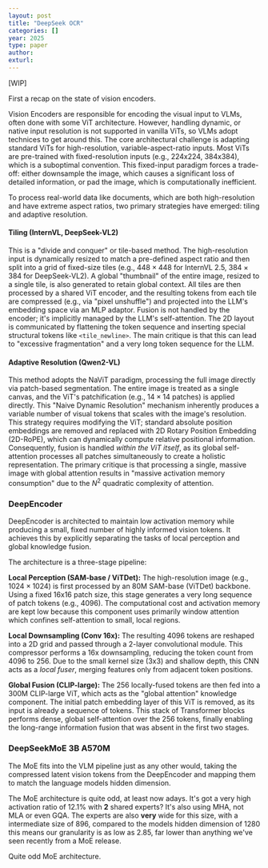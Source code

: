 ```yaml
---
layout: post
title: "DeepSeek OCR"
categories: []
year: 2025
type: paper
author: 
exturl: 
---
```

[WIP]

First a recap on the state of vision encoders. 

Vision Encoders are responsible for encoding the visual input to VLMs, often done with some ViT architecture. However, handling dynamic, or native input resolution is not supported in vanilla ViTs, so VLMs adopt technices to get around this. The core architectural challenge is adapting standard ViTs for high-resolution, variable-aspect-ratio inputs. Most ViTs are pre-trained with fixed-resolution inputs (e.g., 224x224, 384x384), which is a suboptimal convention. This fixed-input paradigm forces a trade-off: either downsample the image, which causes a significant loss of detailed information, or pad the image, which is computationally inefficient.

To process real-world data like documents, which are both high-resolution and have extreme aspect ratios, two primary strategies have emerged: tiling and adaptive resolution.
#### Tiling (InternVL, DeepSeek-VL2)
This is a "divide and conquer" or tile-based method. The high-resolution input is dynamically resized to match a pre-defined aspect ratio and then split into a grid of fixed-size tiles (e.g., $448 \times 448$ for InternVL 2.5, $384 \times 384$ for DeepSeek-VL2). A global "thumbnail" of the entire image, resized to a single tile, is also generated to retain global context. All tiles are then processed by a shared ViT encoder, and the resulting tokens from each tile are compressed (e.g., via "pixel unshuffle") and projected into the LLM's embedding space via an MLP adaptor. Fusion is not handled by the encoder; it's implicitly managed by the LLM's self-attention. The 2D layout is communicated by flattening the token sequence and inserting special structural tokens like `<tile_newline>`. The main critique is that this can lead to "excessive fragmentation" and a very long token sequence for the LLM.

#### Adaptive Resolution (Qwen2-VL)
This method adopts the NaViT paradigm, processing the full image directly via patch-based segmentation. The entire image is treated as a single canvas, and the ViT's patchification (e.g., $14 \times 14$ patches) is applied directly. This "Naive Dynamic Resolution" mechanism inherently produces a variable number of visual tokens that scales with the image's resolution. This strategy requires modifying the ViT; standard absolute position embeddings are removed and replaced with 2D Rotary Position Embedding (2D-RoPE), which can dynamically compute relative positional information. Consequently, fusion is handled _within the ViT itself_, as its global self-attention processes all patches simultaneously to create a holistic representation. The primary critique is that processing a single, massive image with global attention results in "massive activation memory consumption" due to the $N^2$ quadratic complexity of attention.

### DeepEncoder
DeepEncoder is architected to maintain low activation memory while producing a small, fixed number of highly informed vision tokens. It achieves this by explicitly separating the tasks of local perception and global knowledge fusion.

The architecture is a three-stage pipeline:

**Local Perception (SAM-base / ViTDet):** The high-resolution image (e.g., $1024 \times 1024$) is first processed by an 80M SAM-base (ViTDet) backbone. Using a fixed 16x16 patch size, this stage generates a very long sequence of patch tokens (e.g., 4096). The computational cost and activation memory are kept low because this component uses primarily window attention which confines self-attention to small, local regions.
    
**Local Downsampling (Conv 16x):** The resulting 4096 tokens are reshaped into a 2D grid and passed through a 2-layer convolutional module. This compressor performs a 16x downsampling, reducing the token count from 4096 to 256. Due to the small kernel size (3x3) and shallow depth, this CNN acts as a _local fuser_, merging features only from adjacent token positions.
    
**Global Fusion (CLIP-large):** The 256 locally-fused tokens are then fed into a 300M CLIP-large ViT, which acts as the "global attention" knowledge component. The initial patch embedding layer of this ViT is removed, as its input is already a sequence of tokens. This stack of Transformer blocks performs dense, global self-attention over the 256 tokens, finally enabling the long-range information fusion that was absent in the first two stages.
    
### DeepSeekMoE 3B A570M

The MoE fits into the VLM pipeline just as any other would, taking the compressed latent vision tokens from the DeepEncoder and mapping them to match the language models hidden dimension.

The MoE architecture is quite odd, at least now adays. It's got a very high activation ratio of 12.1% with **2** shared experts? It's also using MHA, not MLA or even GQA. The experts are also **very** wide for this size, with a intermediate size of 896, compared to the models hidden dimension of 1280 this means our granularity is as low as 2.85, far lower than anything we've seen recently from a MoE release. 

Quite odd MoE architecture.

